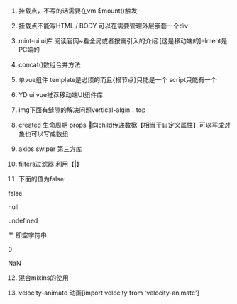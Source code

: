## 
1. 挂载点，不写的话需要在vm.$mount()触发
2. 挂载点不能写HTML / BODY  可以在需要管理外层嵌套一个div
3. mint-ui ui库 阅读官网~看全局或者按需引入的介绍 [这是移动端的]elment是PC端的
4. concat()数组合并方法

5. 单vue组件 template是必须的而且{根节点}只能是一个 script只能有一个

6. YD ui vue推荐移动端UI组件库

7. img下面有缝隙的解决问题vertical-algin：top

8. created 生命周期 props 向child传递数据【相当于自定义属性】可以写成对象也可以写成数组

9. axios swiper 第三方库
10. filters过滤器  利用【|】

11. 下面的值为false:

false

null

undefined

""  即空字符串

0

NaN

12. 混合mixins的使用

13. velocity-animate 动画[import velocity from 'velocity-animate']